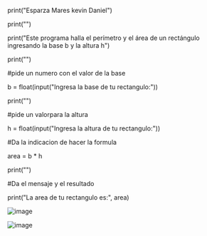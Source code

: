 print("Esparza Mares kevin Daniel")

print("")

print("Este programa halla el perímetro y el área de un rectángulo ingresando la base b y la altura h")

print("")

#pide un numero con el valor de la base

b = float(input("Ingresa la base de tu rectangulo:"))

print("")

#pide un valorpara la altura

h = float(input("Ingresa la altura de tu rectangulo:"))

#Da la indicacion de hacer la formula

area = b * h

print("")

#Da el mensaje y el resultado

print("La area de tu rectangulo es:", area)

![image](https://github.com/user-attachments/assets/aa5c2e5e-e13e-441a-91d5-683e3b9185d5)

![image](https://github.com/user-attachments/assets/567073fa-ec89-4a32-9743-95f70bdc755c)
